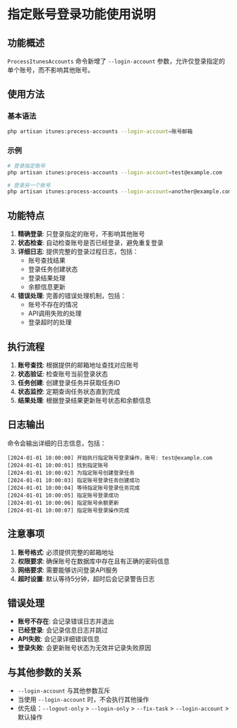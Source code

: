 # 指定账号登录功能使用说明

## 功能概述

`ProcessItunesAccounts` 命令新增了 `--login-account` 参数，允许仅登录指定的单个账号，而不影响其他账号。

## 使用方法

### 基本语法

```bash
php artisan itunes:process-accounts --login-account=账号邮箱
```

### 示例

```bash
# 登录指定账号
php artisan itunes:process-accounts --login-account=test@example.com

# 登录另一个账号
php artisan itunes:process-accounts --login-account=another@example.com
```

## 功能特点

1. **精确登录**: 只登录指定的账号，不影响其他账号
2. **状态检查**: 自动检查账号是否已经登录，避免重复登录
3. **详细日志**: 提供完整的登录过程日志，包括：
   - 账号查找结果
   - 登录任务创建状态
   - 登录结果处理
   - 余额信息更新
4. **错误处理**: 完善的错误处理机制，包括：
   - 账号不存在的情况
   - API调用失败的处理
   - 登录超时的处理

## 执行流程

1. **账号查找**: 根据提供的邮箱地址查找对应账号
2. **状态验证**: 检查账号当前登录状态
3. **任务创建**: 创建登录任务并获取任务ID
4. **状态监控**: 定期查询任务状态直到完成
5. **结果处理**: 根据登录结果更新账号状态和余额信息

## 日志输出

命令会输出详细的日志信息，包括：

```
[2024-01-01 10:00:00] 开始执行指定账号登录操作，账号: test@example.com
[2024-01-01 10:00:01] 找到指定账号
[2024-01-01 10:00:02] 为指定账号创建登录任务
[2024-01-01 10:00:03] 指定账号登录任务创建成功
[2024-01-01 10:00:04] 等待指定账号登录任务完成
[2024-01-01 10:00:05] 指定账号登录成功
[2024-01-01 10:00:06] 指定账号余额更新
[2024-01-01 10:00:07] 指定账号登录操作完成
```

## 注意事项

1. **账号格式**: 必须提供完整的邮箱地址
2. **权限要求**: 确保账号在数据库中存在且有正确的密码信息
3. **网络要求**: 需要能够访问登录API服务
4. **超时设置**: 默认等待5分钟，超时后会记录警告日志

## 错误处理

- **账号不存在**: 会记录错误日志并退出
- **已经登录**: 会记录信息日志并跳过
- **API失败**: 会记录详细错误信息
- **登录失败**: 会更新账号状态为无效并记录失败原因

## 与其他参数的关系

- `--login-account` 与其他参数互斥
- 当使用 `--login-account` 时，不会执行其他操作
- 优先级：`--logout-only` > `--login-only` > `--fix-task` > `--login-account` > 默认操作 